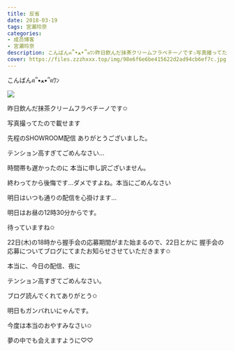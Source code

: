 ```yaml
---
title: 反省
date: 2018-03-19
tags: 宮瀬玲奈
categories: 
- 成员博客
- 宮瀬玲奈
description: こんばんฅ՞•ﻌ•՞ฅﾜﾝ昨日飲んだ抹茶クリームフラペチーノです✩写真撮ってたので載せます先程のSHOWROOM配信ありがとうございました。テンション高...
cover: https://files.zzzhxxx.top/img/98e6f6e6be415622d2ad94cb6ef7c.jpg 
---
```






こんばんฅ՞•ﻌ•՞ฅﾜﾝ




![](https://files.zzzhxxx.top/img/98e6f6e6be415622d2ad94cb6ef7c.jpg)



昨日飲んだ抹茶クリームフラペチーノです✩

写真撮ってたので載せます











先程のSHOWROOM配信
ありがとうございました。



テンション高すぎてごめんなさい...



時間帯も遅かったのに
本当に申し訳ございません。



終わってから後悔です...ダメですよね。本当にごめんなさい











明日はいつも通りの配信を心掛けます…






明日はお昼の12時30分からです。


待っていますね✩








22日(木)の18時から握手会の応募期間がまた始まるので、22日とかに
握手会の応募についてブログにてまたお知らせさせていただきます✩









本当に、今日の配信、夜に

テンション高すぎてごめんなさい。










ブログ読んでくれてありがとう✩


明日もガンバれいにゃんです。







今度は本当のおやすみなさい✩


夢の中でも会えますように♡♡


